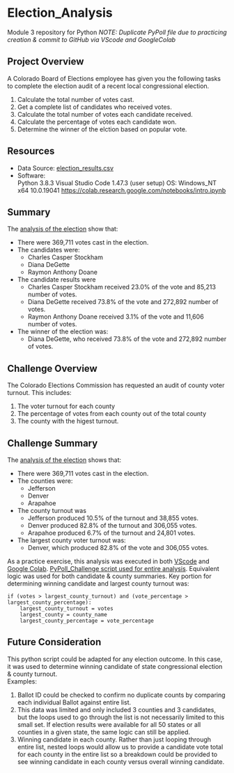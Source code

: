 # Election_Analysis
Module 3 repository for Python
*NOTE: Duplicate PyPoll file due to practicing creation & commit to GitHub via VScode and GoogleColab*

## Project Overview
A Colorado Board of Elections employee has given you the following tasks to complete the election audit of a recent local congressional election.

1.  Calculate the total number of votes cast.
2.  Get a complete list of candidates who received votes.
3.  Calculate the total number of votes each candidate received.
4.  Calculate the percentage of votes each candidate won.
5.  Determine the winner of the elction based on popular vote.

## Resources
- Data Source:  [election_results.csv](election_results.csv)
- Software:  
  Python 3.8.3 
  Visual Studio Code 1.47.3 (user setup)
  OS: Windows_NT x64 10.0.19041
  https://colab.research.google.com/notebooks/intro.ipynb
  
## Summary 
The [analysis of the election](Election_Results.png) show that:
- There were 369,711 votes cast in the election.
- The candidates were:
  - Charles Casper Stockham
  - Diana DeGette
  - Raymon Anthony Doane
- The candidate results were
  - Charles Casper Stockham received 23.0% of the vote and 85,213 number of votes.
  - Diana DeGette received 73.8% of the vote and 272,892 number of votes.
  - Raymon Anthony Doane received 3.1% of the vote and 11,606 number of votes.
- The winner of the election was:
  - Diana DeGette, who received 73.8% of the vote and 272,892 number of votes.
   
## Challenge Overview
The Colorado Elections Commission has requested an audit of county voter turnout.  This includes:
  1. The voter turnout for each county
  2. The percentage of votes from each county out of the total county
  3. The county with the higest turnout.

## Challenge Summary
The [analysis of the election](Election_Results.png) shows that:
- There were 369,711 votes cast in the election.
- The counties were:
  - Jefferson
  - Denver
  - Arapahoe
- The county turnout was
  - Jefferson produced 10.5% of the turnout and 38,855 votes.
  - Denver produced 82.8% of the turnout and 306,055 votes.
  - Arapahoe produced 6.7% of the turnout and 24,801 votes.
- The largest county voter turnout was:
  - Denver, which produced 82.8% of the vote and 306,055 votes.
  
As a practice exercise, this analysis was executed in both [VScode](https://code.visualstudio.com/) and [Google Colab](https://colab.research.google.com/notebooks/intro.ipynb).
[PyPoll_Challenge script used for entire analysis](PyPoll_Challenge.py).
Equivalent logic was used for both candidate & county summaries.  Key portion for determining winning candidate and largest county turnout was:

```
if (votes > largest_county_turnout) and (vote_percentage > largest_county_percentage):
    largest_county_turnout = votes
    largest_county = county_name
    largest_county_percentage = vote_percentage
```

## Future Consideration
This python script could be adapted for any election outcome.  In this case, it was used to determine winning candidate of state congressional election & county turnout.  
Examples:
1. Ballot ID could be checked to confirm no duplicate counts by comparing each individual Ballot against entire list.
2. This data was limited and only included 3 counties and 3 candidates, but the loops used to go through the list is not necessarily limited to this small set.  If election results were available for all 50 states or all counties in a given state, the same logic can still be applied.
3.  Winning candidate in each county.  Rather than just looping through entire list, nested loops would allow us to provide a candidate vote total for each county in the entire list so a breakdown could be provided to see winning candidate in each county versus overall winning candidate.
